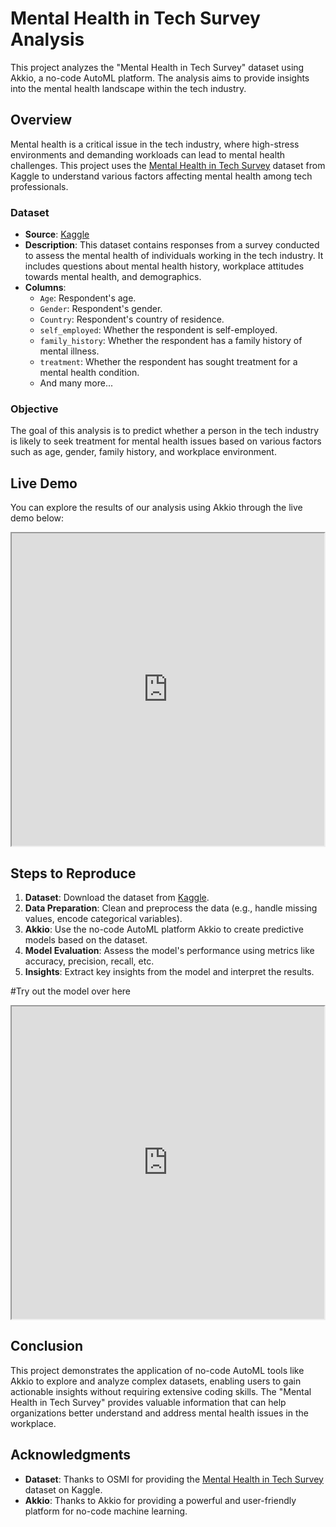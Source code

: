 # Mental Health in Tech Survey Analysis

This project analyzes the "Mental Health in Tech Survey" dataset using Akkio, a no-code AutoML platform. The analysis aims to provide insights into the mental health landscape within the tech industry.

## Overview

Mental health is a critical issue in the tech industry, where high-stress environments and demanding workloads can lead to mental health challenges. This project uses the [Mental Health in Tech Survey](https://www.kaggle.com/datasets/osmi/mental-health-in-tech-survey) dataset from Kaggle to understand various factors affecting mental health among tech professionals.

### Dataset

- **Source**: [Kaggle](https://www.kaggle.com/datasets/osmi/mental-health-in-tech-survey)
- **Description**: This dataset contains responses from a survey conducted to assess the mental health of individuals working in the tech industry. It includes questions about mental health history, workplace attitudes towards mental health, and demographics.
- **Columns**:
  - `Age`: Respondent's age.
  - `Gender`: Respondent's gender.
  - `Country`: Respondent's country of residence.
  - `self_employed`: Whether the respondent is self-employed.
  - `family_history`: Whether the respondent has a family history of mental illness.
  - `treatment`: Whether the respondent has sought treatment for a mental health condition.
  - And many more...

### Objective

The goal of this analysis is to predict whether a person in the tech industry is likely to seek treatment for mental health issues based on various factors such as age, gender, family history, and workplace environment.

## Live Demo

You can explore the results of our analysis using Akkio through the live demo below:

<iframe width="500" height="500" src="https://app.akk.io/4fd2a571-6cfd-46ed-ab75-cb40fa2446db"></iframe>

## Steps to Reproduce

1. **Dataset**: Download the dataset from [Kaggle](https://www.kaggle.com/datasets/osmi/mental-health-in-tech-survey).
2. **Data Preparation**: Clean and preprocess the data (e.g., handle missing values, encode categorical variables).
3. **Akkio**: Use the no-code AutoML platform Akkio to create predictive models based on the dataset.
4. **Model Evaluation**: Assess the model's performance using metrics like accuracy, precision, recall, etc.
5. **Insights**: Extract key insights from the model and interpret the results.


#Try out the model over here
<iframe width="500" height="500" src="https://app.akk.io/4fd2a571-6cfd-46ed-ab75-cb40fa2446db"></iframe>

## Conclusion

This project demonstrates the application of no-code AutoML tools like Akkio to explore and analyze complex datasets, enabling users to gain actionable insights without requiring extensive coding skills. The "Mental Health in Tech Survey" provides valuable information that can help organizations better understand and address mental health issues in the workplace.

## Acknowledgments

- **Dataset**: Thanks to OSMI for providing the [Mental Health in Tech Survey](https://www.kaggle.com/datasets/osmi/mental-health-in-tech-survey) dataset on Kaggle.
- **Akkio**: Thanks to Akkio for providing a powerful and user-friendly platform for no-code machine learning.

